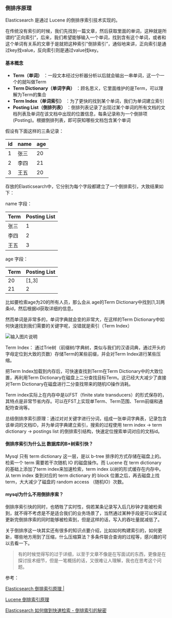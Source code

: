 ### 倒排序原理

Elasticsearch 是通过 Lucene 的倒排序索引技术实现的。

在传统没有索引的时候，我们先找到一篇文章，然后获取里面的单词，这种就是所谓的”正向索引”，后来，我们希望能够输入一个单词，找到含有这个单词，或者和这个单词有关系的文章于是就把这种索引"倒排索引”，通俗地来讲，正向索引是通过key找value，反向索引则是通过value找key。

#### 基本概念

-  **Term（单词）** ：一段文本经过分析器分析以后就会输出一串单词，这一个一个的就叫做Term
-  **Term Dictionary（单词字典）** ：顾名思义，它里面维护的是Term，可以理解为Term的集合
-  **Term Index（单词索引）** ：为了更快的找到某个单词，我们为单词建立索引
-  **Posting List（倒排列表）** ：倒排列表记录了出现过某个单词的所有文档的文档列表及单词在该文档中出现的位置信息，每条记录称为一个倒排项(Posting)。根据倒排列表，即可获知哪些文档包含某个单词

假设有下面这样的三条记录：

| id | name | age |
|----|------|-----|
| 1  | 张三   | 20  |
| 2  | 李四   | 21  |
| 3  | 王五   | 20  |

存放的Elasticsearch中，它分别为每个字段都建立了一个倒排索引，大致结果如下：

name 字段：

| Term | Posting List |
|------|--------------|
| 张三   | 1            |
| 李四   | 2            |
| 王五   | 3            | 

age 字段：

| Term | Posting List |
|------|--------------|
| 20   | [1,3]            |
| 21   | 2            |

比如要检索age为20的所有人员，那么会从 age的Term Dictionary中找到[1,3]两条id，然后根据id获取详细的信息。

然而单词是非常多的，单词字典就会变的非常大，在这样的Term Dictionary中如何快速找到我们需要的关键字呢，没错就是索引（Term Index）

![输入图片说明](https://images.gitee.com/uploads/images/2021/1026/100241_3dc9c7ac_8076629.png "屏幕截图.png")

Term Index： 通过Trie树（前缀树/字典树，类似与我们的汉语词典，通过开头的字母定位到大致的页数）存储Term的某些前缀，并会对Term Index进行某些压缩。

把Term Index加载到内存后，可快速查找到Term在Term Dictionary中的大致位置，再利用Term Dictionary在磁盘上二分查找目标Term。这已经大大减少了直接对Term Dictionary在磁盘进行二分查找带来的随机IO操作消耗。

Term index实际上在内存中是以FST（finite state transducers）的形式保存的，其特点是非常节省内存。可以在FST上实现单Term、Term范围、Term前缀和通配符查询等。

总结倒排序索引原理：通过对对关键字进行分词，组成一张单词字典表，记录包含该单词的文档ID，并为单词字典建立索引，搜索的过程使用  term index -> term dictionary -> postings list  的倒排索引结构，快速定位搜索单词对应的文档id。

#### 倒排序索引为什么比 数据库的B+树索引快？

Mysql 只有 term dictionary 这一层，是以 b-tree 排序的方式存储在磁盘上的。检索一个 term 需要若干次随机 IO 的磁盘操作。而 Lucene 在 term dictionary 的基础上添加了term index来加速检索，term index 以树的形式缓存在内存中。从 term index 查到对应的 term dictionary 的 block 位置之后，再去磁盘上找 term，大大减少了磁盘的 random access （随机IO）次数。

#### mysql为什么不用倒排序索？
倒排序索引快的同时，也牺牲了实时性，倘若某条记录写入后几秒钟才能被检索到，就不得不考虑是不是适合我们的业务场景了，当然通过某种手段是可以保证试更新完倒排序索的同时能够被检索到，但是这样的话，写入的吞吐量就减低了。


关于倒排序这一块其实还有很多的知识点要介绍，比如如何构建索引的，如何更新，哪些地方用到了压缩，什么压缩算法？多条件联合查询的过程等，感兴趣的可以去看一下。

> 有的时候觉得写的过于详细，以至于文章不像是在写面试的东西，更像是在探讨技术细节，但是一笔概括的话，又很难让人理解，我也在思考这个问题。


参考：

[Elasticsearch 倒排索引原理 |](https://xiaoming.net.cn/2020/11/25/Elasticsearch%20%E5%80%92%E6%8E%92%E7%B4%A2%E5%BC%95/)

[Lucene 倒排索引原理](https://juejin.cn/post/6947984489960177677)

[Elasticsearch 如何做到快速检索 - 倒排索引的秘密](https://segmentfault.com/a/1190000037658997)